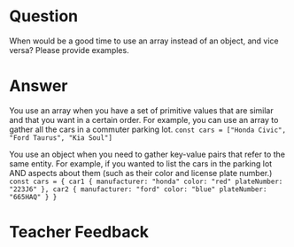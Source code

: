 # Question
When would be a good time to use an array instead of an object, and vice versa? Please provide examples.

# Answer
You use an array when you have a set of primitive values that are similar and that you want in a certain order. For example, you can use an array to gather all the cars in a commuter parking lot.
`const cars = ["Honda Civic", "Ford Taurus", "Kia Soul"]`

 You use an object when you need to gather key-value pairs that refer to the same entity. For example, if you wanted to list the cars in the parking lot AND aspects about them (such as their color and license plate number.)
`const cars = {
   car1 {
    manufacturer: "honda"
    color: "red"
    plateNumber: "223J6"
         },
    car2 {
    manufacturer: "ford"
    color: "blue"
    plateNumber: "665HAQ"
         }
    }`
 
# Teacher Feedback